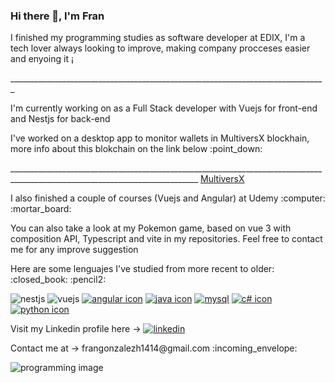 ### Hi there 👋, I'm Fran 
<p>I finished my programming studies as software developer at EDIX, I'm a tech lover always looking to improve, making company procceses easier and enyoing it ¡</p>
_______________________________________________________________________________
<p></p>

<p></p><p>I'm currently working on as a Full Stack developer with Vuejs for front-end and Nestjs for back-end</p>   

<p>I've worked on a desktop app to monitor wallets in MultiversX blockhain, more info about this blokchain on the link below :point_down:</p>
_____________________________________________________________________________________________________________________________        <a href="https://multiversx.com/">MultiversX<a>
 <p></p>
 <p>I also finished a couple of courses (Vuejs and Angular) at Udemy :computer:  :mortar_board:</p>

<p>You can also take a look at my Pokemon game, based on vue 3 with composition API, Typescript and vite in my repositories. Feel free to contact me for any improve suggestion</p>
 
 <p>Here are some lenguajes I've studied from more recent to older: :closed_book: :pencil2:</p>

![nestjs](https://github.com/franmiyo/franmiyo/assets/79333745/164fe83f-15a8-48d6-9281-8215dc7cceba)
![vuejs](https://user-images.githubusercontent.com/79333745/229929814-4e28777a-6566-4459-b3dc-ea6fa0cb6ce3.jpg)
[![angular icon](https://user-images.githubusercontent.com/79333745/217877273-06236da3-43b9-427d-9690-2be0189fe984.jpg)](https://angular.io/)
[![java icon](https://user-images.githubusercontent.com/79333745/171213675-830411cd-5d0e-489b-8514-e1359b32b278.jpg)](https://www.java.com/es/)
[![mysql](https://user-images.githubusercontent.com/79333745/171213680-716c0a9d-e9b4-415c-b514-df55dbdfc3aa.jpg)](https://www.mysql.com/)
[![c# icon](https://user-images.githubusercontent.com/79333745/171213648-bbf56ed7-63aa-4e48-8192-49f2708ea905.jpg)](https://docs.microsoft.com/en-us/dotnet/csharp/)
[![python icon](https://user-images.githubusercontent.com/79333745/171213682-a85a3138-dadf-4057-a754-3d04f72e3ca5.jpg)](https://www.python.org/)

Visit my Linkedin profile here -> [![linkedin](https://user-images.githubusercontent.com/79333745/171216353-31279b54-c653-4fd3-8448-b0849708908a.jpg)](https://www.linkedin.com/in/francisco-miguel-gonz%C3%A1lez-herrera-/)
<p>Contact me at -> frangonzalezh1414@gmail.com :incoming_envelope:</p>

![programming image](https://user-images.githubusercontent.com/79333745/171206277-f98f8d3c-95b8-463f-aee1-d2950bda8ee3.jpg)

